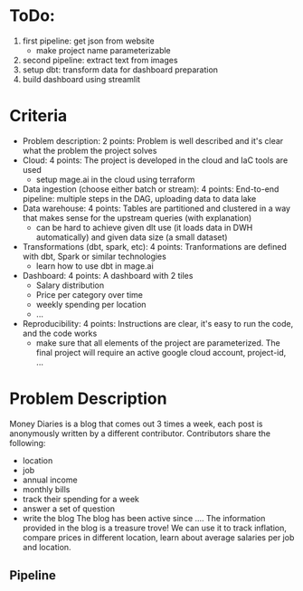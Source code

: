 # ToDo:
1. first pipeline: get json from website 
    - make project name parameterizable
2. second pipeline: extract text from images 
3. setup dbt: transform data for dashboard preparation
4. build dashboard using streamlit

# Criteria
* Problem description: 2 points: Problem is well described and it's clear what the problem the project solves
* Cloud: 4 points: The project is developed in the cloud and IaC tools are used 
    - setup mage.ai in the cloud using terraform
* Data ingestion (choose either batch or stream): 4 points: End-to-end pipeline: multiple steps in the DAG, uploading data to data lake
* Data warehouse: 4 points: Tables are partitioned and clustered in a way that makes sense for the upstream queries (with explanation)
    - can be hard to achieve given dlt use (it loads data in DWH automatically) and given data size (a small dataset)
* Transformations (dbt, spark, etc): 4 points: Tranformations are defined with dbt, Spark or similar technologies 
    - learn how to use dbt in mage.ai
* Dashboard: 4 points: A dashboard with 2 tiles 
    - Salary distribution
    - Price per category over time
    - weekly spending per location
    - ...
* Reproducibility: 4 points: Instructions are clear, it's easy to run the code, and the code works
    - make sure that all elements of the project are parameterized. The final project will require an active google cloud account, project-id, ...

# Problem Description 
Money Diaries is a blog that comes out 3 times a week, each post is anonymously written by a different contributor. Contributors share the following:
* location
* job
* annual income
* monthly bills
* track their spending for a week
* answer a set of question 
* write the blog
The blog has been active since .... The information provided in the blog is a treasure trove! We can use it to track inflation, compare prices in different location, learn about average salaries per job and location.

## Pipeline

